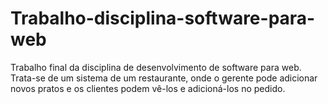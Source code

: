 # Trabalho-disciplina-software-para-web
Trabalho final da disciplina de desenvolvimento de software para web. Trata-se de um sistema de um restaurante, onde o gerente pode adicionar novos pratos  e os clientes podem vê-los e adicioná-los no pedido.
